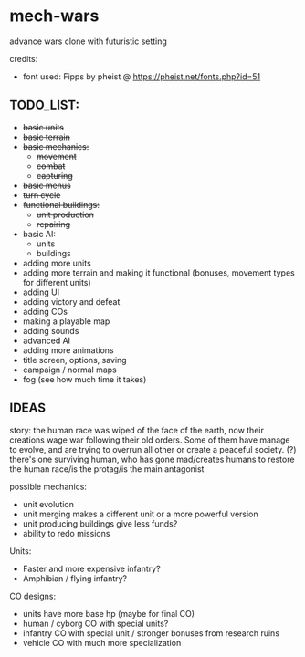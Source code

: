 # mech-wars
advance wars clone with futuristic setting

credits:
* font used: Fipps by pheist @ https://pheist.net/fonts.php?id=51

## TODO_LIST:
- ~~basic units~~
- ~~basic terrain~~
- ~~basic mechanics:~~
	- ~~movement~~
	- ~~combat~~
	- ~~capturing~~
- ~~basic menus~~
- ~~turn cycle~~
- ~~functional buildings:~~
	- ~~unit production~~
	- ~~repairing~~
- basic AI:
	- units
	- buildings
- adding more units
- adding more terrain and making it functional (bonuses, movement types for different units)
- adding UI
- adding victory and defeat
- adding COs
- making a playable map
- adding sounds
- advanced AI
- adding more animations
- title screen, options, saving
- campaign / normal maps
- fog (see how much time it takes)

## IDEAS

story: the human race was wiped of the face of the earth, now their creations wage war following their old orders. Some of them have manage to evolve, and are trying to overrun all other or create a peaceful society. (?) there's one surviving human, who has gone mad/creates humans to restore the human race/is the protag/is the main antagonist

possible mechanics:
- unit evolution
- unit merging makes a different unit or a more powerful version
- unit producing buildings give less funds?
- ability to redo missions

Units:
- Faster and more expensive infantry?
- Amphibian / flying infantry?

CO designs:
- units have more base hp (maybe for final CO)
- human / cyborg CO with special units?
- infantry CO with special unit / stronger bonuses from research ruins 
- vehicle CO with much more specialization
